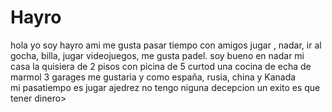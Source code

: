 # Hayro
hola yo soy hayro ami me gusta pasar tiempo con amigos jugar , nadar, ir al gocha, billa, jugar videojuegos,
me gusta padel.
soy bueno en nadar
mi casa la quisiera de 2 pisos con picina de 5 curtod una cocina de  echa de marmol 3 garages 
me gustaria y como españa, rusia, china y Kanada  
mi pasatiempo es jugar ajedrez
no tengo niguna decepcion
un exito es que tener dinero>
